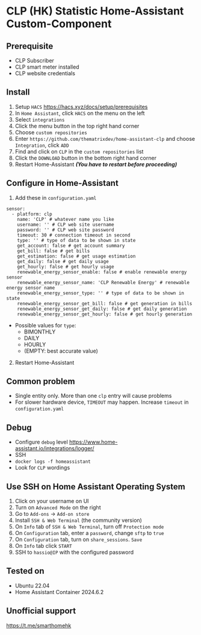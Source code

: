 # CLP (HK) Statistic Home-Assistant Custom-Component 

## Prerequisite
- CLP Subscriber
- CLP smart meter installed
- CLP website credentials

## Install
1. Setup `HACS` https://hacs.xyz/docs/setup/prerequisites
2. In `Home Assistant`, click `HACS` on the menu on the left
3. Select `integrations`
4. Click the menu button in the top right hand corner
5. Choose `custom repositories`
6. Enter `https://github.com/thematrixdev/home-assistant-clp` and choose `Integration`, click `ADD`
7. Find and click on `CLP` in the `custom repositories` list
8. Click the `DOWNLOAD` button in the bottom right hand corner
9. Restart Home-Assistant ***(You have to restart before proceeding)***

## Configure in Home-Assistant
1. Add these in `configuration.yaml`
```
sensor:
  - platform: clp
    name: 'CLP' # whatever name you like
    username: '' # CLP web site username
    password: '' # CLP web site password
    timeout: 30 # connection timeout in second
    type: '' # type of data to be shown in state
    get_account: false # get account summary
    get_bill: false # get bills
    get_estimation: false # get usage estimation
    get_daily: false # get daily usage
    get_hourly: false # get hourly usage
    renewable_energy_sensor_enable: false # enable renewable energy sensor
    renewable_energy_sensor_name: 'CLP Renewable Energy' # renewable energy sensor name
    renewable_energy_sensor_type: '' # type of data to be shown in state
    renewable_energy_sensor_get_bill: false # get generation in bills
    renewable_energy_sensor_get_daily: false # get daily generation
    renewable_energy_sensor_get_hourly: false # get hourly generation
```
- Possible values for `type`:
  - BIMONTHLY
  - DAILY
  - HOURLY
  - (EMPTY: best accurate value)
2. Restart Home-Assistant

## Common problem
- Single entity only. More than one `clp` entry will cause problems
- For slower hardware device, `TIMEOUT` may happen. Increase `timeout` in `configuration.yaml`

## Debug
- Configure `debug` level https://www.home-assistant.io/integrations/logger/
- SSH
- `docker logs -f homeassistant`
- Look for `CLP` wordings

## Use SSH on Home Assistant Operating System
1. Click on your username on UI
2. Turn on `Advanced Mode` on the right
3. Go to `Add-ons` -> `Add-on store`
4. Install `SSH & Web Terminal` (the community version)
5. On `Info` tab of `SSH & Web Terminal`, turn off `Protection mode`
6. On `Configuration` tab, enter a `password`, change `sftp` to `true`
7. On `Configuration` tab, turn on `share_sessions`. `Save`
8. On `Info` tab click `START`
9. SSH to `hassio@IP` with the configured password

## Tested on
- Ubuntu 22.04
- Home Assistant Container 2024.6.2

## Unofficial support
https://t.me/smarthomehk
